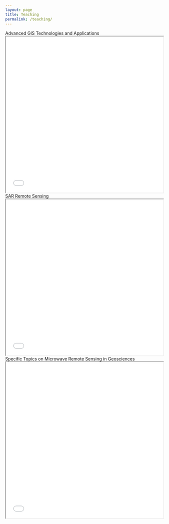 ```yaml
---
layout: page
title: Teaching
permalink: /teaching/
---
```


<html lang="en">

<head>
    <meta charset="UTF-8">
    <meta http-equiv="X-UA-Compatible" content="IE=edge">
    <meta name="viewport" content="width=device-width, initial-scale=1.0">
</head>

<body>
<h>
    Advanced GIS Technologies and Applications
</h>
<iframe src="/teaching/GIS高级技术与应用2023Syllabus.pdf" width="100%" height="500px"></iframe>
<h>
    SAR Remote Sensing
</h>
<iframe src="/teaching/SARRemoteSensing2023Syllabus.pdf" width="100%" height="500px"></iframe>
<h>
    Specific Topics on Microwave Remote Sensing in Geosciences
</h>
<iframe src="/teaching/微波遥感地学应用专题2023Syllabus.pdf" width="100%" height="500px"></iframe>

</body>

</html>

